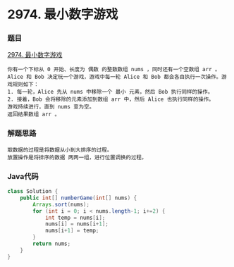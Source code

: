 # 2974. 最小数字游戏

### 题目
[2974. 最小数字游戏](https://leetcode.cn/problems/minimum-number-game/description/)
```
你有一个下标从 0 开始、长度为 偶数 的整数数组 nums ，同时还有一个空数组 arr 。Alice 和 Bob 决定玩一个游戏，游戏中每一轮 Alice 和 Bob 都会各自执行一次操作。游戏规则如下：
1. 每一轮，Alice 先从 nums 中移除一个 最小 元素，然后 Bob 执行同样的操作。
2. 接着，Bob 会将移除的元素添加到数组 arr 中，然后 Alice 也执行同样的操作。
游戏持续进行，直到 nums 变为空。
返回结果数组 arr 。
```

### 解题思路
```
取数据的过程是将数据从小到大排序的过程。
放置操作是将排序的数据 两两一组，进行位置调换的过程。
```

### Java代码
```java
class Solution {
    public int[] numberGame(int[] nums) {
        Arrays.sort(nums);
        for (int i = 0; i < nums.length-1; i+=2) {
            int temp = nums[i];
            nums[i] = nums[i+1];
            nums[i+1] = temp;
        }
        return nums;
    }
}
```